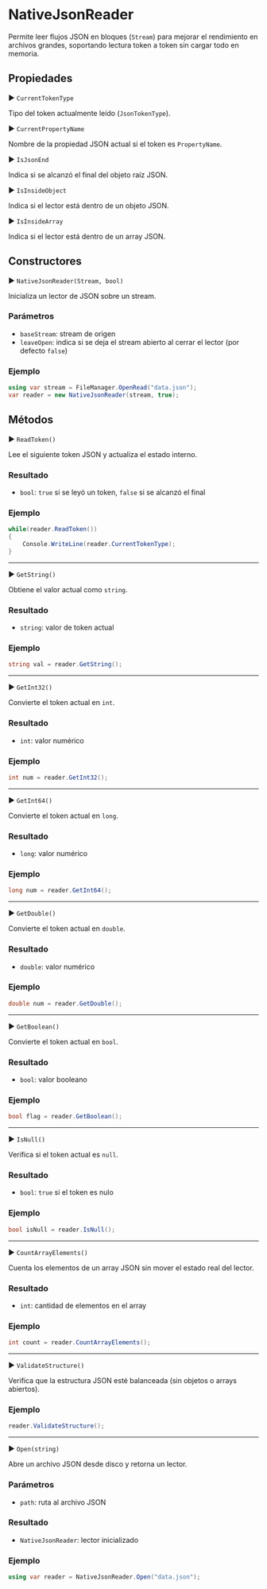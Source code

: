 # NativeJsonReader

Permite leer flujos JSON en bloques (`Stream`) para mejorar el rendimiento en archivos grandes, soportando lectura token a token sin cargar todo en memoria.

## Propiedades

▶ `CurrentTokenType`

Tipo del token actualmente leído (`JsonTokenType`).

▶ `CurrentPropertyName`

Nombre de la propiedad JSON actual si el token es `PropertyName`.

▶ `IsJsonEnd`

Indica si se alcanzó el final del objeto raíz JSON.

▶ `IsInsideObject`

Indica si el lector está dentro de un objeto JSON.

▶ `IsInsideArray`

Indica si el lector está dentro de un array JSON.

## Constructores

▶ `NativeJsonReader(Stream, bool)`

Inicializa un lector de JSON sobre un stream.

### Parámetros

* `baseStream`: stream de origen
* `leaveOpen`: indica si se deja el stream abierto al cerrar el lector (por defecto `false`)

### Ejemplo

```csharp
using var stream = FileManager.OpenRead("data.json");
var reader = new NativeJsonReader(stream, true);
```

## Métodos

▶ `ReadToken()`

Lee el siguiente token JSON y actualiza el estado interno.

### Resultado

* `bool`: `true` si se leyó un token, `false` si se alcanzó el final

### Ejemplo

```csharp
while(reader.ReadToken())
{
    Console.WriteLine(reader.CurrentTokenType);
}
```

---

▶ `GetString()`

Obtiene el valor actual como `string`.

### Resultado

* `string`: valor de token actual

### Ejemplo

```csharp
string val = reader.GetString();
```

---

▶ `GetInt32()`

Convierte el token actual en `int`.

### Resultado

* `int`: valor numérico

### Ejemplo

```csharp
int num = reader.GetInt32();
```

---

▶ `GetInt64()`

Convierte el token actual en `long`.

### Resultado

* `long`: valor numérico

### Ejemplo

```csharp
long num = reader.GetInt64();
```

---

▶ `GetDouble()`

Convierte el token actual en `double`.

### Resultado

* `double`: valor numérico

### Ejemplo

```csharp
double num = reader.GetDouble();
```

---

▶ `GetBoolean()`

Convierte el token actual en `bool`.

### Resultado

* `bool`: valor booleano

### Ejemplo

```csharp
bool flag = reader.GetBoolean();
```

---

▶ `IsNull()`

Verifica si el token actual es `null`.

### Resultado

* `bool`: `true` si el token es nulo

### Ejemplo

```csharp
bool isNull = reader.IsNull();
```

---

▶ `CountArrayElements()`

Cuenta los elementos de un array JSON sin mover el estado real del lector.

### Resultado

* `int`: cantidad de elementos en el array

### Ejemplo

```csharp
int count = reader.CountArrayElements();
```

---

▶ `ValidateStructure()`

Verifica que la estructura JSON esté balanceada (sin objetos o arrays abiertos).

### Ejemplo

```csharp
reader.ValidateStructure();
```

---

▶ `Open(string)`

Abre un archivo JSON desde disco y retorna un lector.

### Parámetros

* `path`: ruta al archivo JSON

### Resultado

* `NativeJsonReader`: lector inicializado

### Ejemplo

```csharp
using var reader = NativeJsonReader.Open("data.json");
```